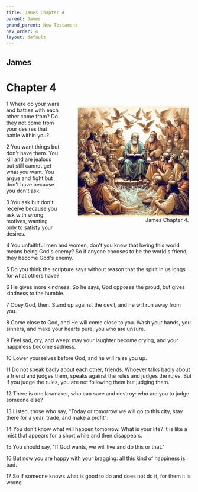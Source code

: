 ```yaml
---
title: James Chapter 4
parent: James
grand_parent: New Testament
nav_order: 4
layout: default
---
```


## James

# Chapter 4

<figure style="float: right; margin-right: 10px;">
    <img src="/assets/Image/James/500/4.jpg" alt="James Chapter 4" style="width: 300px; height: 300px; float: right;padding-left: 10px;"/>
    <figcaption style="clear: both;text-align: right;">James Chapter 4.</figcaption>
</figure>
1 Where do your wars and battles with each other come from? Do they not come from your desires that battle within you?

2 You want things but don't have them. You kill and are jealous but still cannot get what you want. You argue and fight but don't have because you don't ask.

3 You ask but don't receive because you ask with wrong motives, wanting only to satisfy your desires.

4 You unfaithful men and women, don't you know that loving this world means being God's enemy? So if anyone chooses to be the world's friend, they become God's enemy.

5 Do you think the scripture says without reason that the spirit in us longs for what others have?

6 He gives more kindness. So he says, God opposes the proud, but gives kindness to the humble.

7 Obey God, then. Stand up against the devil, and he will run away from you.

8 Come close to God, and He will come close to you. Wash your hands, you sinners, and make your hearts pure, you who are unsure.

9 Feel sad, cry, and weep: may your laughter become crying, and your happiness become sadness.

10 Lower yourselves before God, and he will raise you up.

11 Do not speak badly about each other, friends. Whoever talks badly about a friend and judges them, speaks against the rules and judges the rules. But if you judge the rules, you are not following them but judging them.

12 There is one lawmaker, who can save and destroy: who are you to judge someone else?

13 Listen, those who say, "Today or tomorrow we will go to this city, stay there for a year, trade, and make a profit":

14 You don't know what will happen tomorrow. What is your life? It is like a mist that appears for a short while and then disappears.

15 You should say, "If God wants, we will live and do this or that."

16 But now you are happy with your bragging: all this kind of happiness is bad.

17 So if someone knows what is good to do and does not do it, for them it is wrong.


